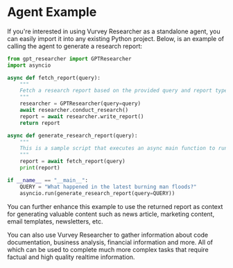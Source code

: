 # Agent Example

If you're interested in using Vurvey Researcher as a standalone agent, you can easily import it into any existing Python project. Below, is an example of calling the agent to generate a research report:

```python
from gpt_researcher import GPTResearcher
import asyncio

async def fetch_report(query):
    """
    Fetch a research report based on the provided query and report type.
    """
    researcher = GPTResearcher(query=query)
    await researcher.conduct_research()
    report = await researcher.write_report()
    return report

async def generate_research_report(query):
    """
    This is a sample script that executes an async main function to run a research report.
    """
    report = await fetch_report(query)
    print(report)

if __name__ == "__main__":
    QUERY = "What happened in the latest burning man floods?"
    asyncio.run(generate_research_report(query=QUERY))
```

You can further enhance this example to use the returned report as context for generating valuable content such as news article, marketing content, email templates, newsletters, etc.

You can also use Vurvey Researcher to gather information about code documentation, business analysis, financial information and more. All of which can be used to complete much more complex tasks that require factual and high quality realtime information.
